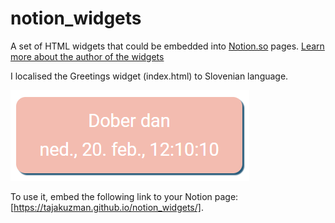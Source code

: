 # notion_widgets
A set of HTML widgets that could be embedded into [Notion.so](https://www.notion.so/) pages.
[Learn more about the author of the widgets](https://blog.shorouk.dev/notion-widgets-gallery/)


I localised the Greetings widget (index.html) to Slovenian language.

![The Slovene Greeting Widget](/img/Slovene-Greetings-widget.png)

To use it, embed the following link to your Notion page: [https://tajakuzman.github.io/notion_widgets/].